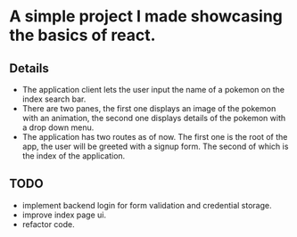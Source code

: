 # A simple project I made showcasing the basics of react.

## Details
- The application client lets the user input the name of a pokemon on the index search bar.
- There are two panes, the first one displays an image of the pokemon with an animation, the second one displays details of the pokemon with a drop down menu.
- The application has two routes as of now. The first one is the root of the app, the user will be greeted with a signup form. The second of which is the index of the application.

## TODO
- implement backend login for form validation and credential storage.
- improve index page ui.
- refactor code.

